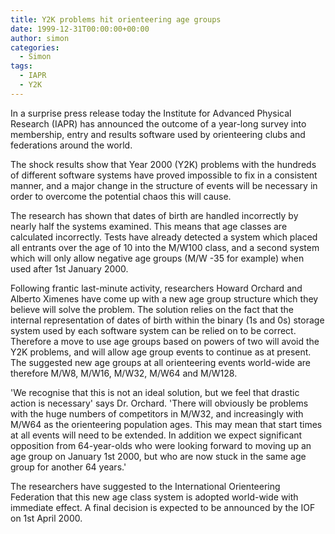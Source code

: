 ```yaml
---
title: Y2K problems hit orienteering age groups
date: 1999-12-31T00:00:00+00:00
author: simon
categories:
  - Simon
tags:
  - IAPR
  - Y2K
---
```

In a surprise press release today the Institute for Advanced Physical Research (IAPR) has announced the outcome of a year-long survey into membership, entry and results software used by orienteering clubs and federations around the world.

<!--more-->

The shock results show that Year 2000 (Y2K) problems with the hundreds of different software systems have proved impossible to fix in a consistent manner, and a major change in the structure of events will be necessary in order to overcome the potential chaos this will cause.

The research has shown that dates of birth are handled incorrectly by nearly half the systems examined. This means that age classes are calculated incorrectly. Tests have already detected a system which placed all entrants over the age of 10 into the M/W100 class, and a second system which will only allow negative age groups (M/W -35 for example) when used after 1st January 2000.

Following frantic last-minute activity, researchers Howard Orchard and Alberto Ximenes have come up with a new age group structure which they believe will solve the problem. The solution relies on the fact that the internal representation of dates of birth within the binary (1s and 0s) storage system used by each software system can be relied on to be correct. Therefore a move to use age groups based on powers of two will avoid the Y2K problems, and will allow age group events to continue as at present. The suggested new age groups at all orienteering events world-wide are therefore M/W8, M/W16, M/W32, M/W64 and M/W128.

'We recognise that this is not an ideal solution, but we feel that drastic action is necessary' says Dr. Orchard. 'There will obviously be problems with the huge numbers of competitors in M/W32, and increasingly with M/W64 as the orienteering population ages. This may mean that start times at all events will need to be extended. In addition we expect significant opposition from 64-year-olds who were looking forward to moving up an age group on January 1st 2000, but who are now stuck in the same age group for another 64 years.'

The researchers have suggested to the International Orienteering Federation that this new age class system is adopted world-wide with immediate effect. A final decision is expected to be announced by the IOF on 1st April 2000.
